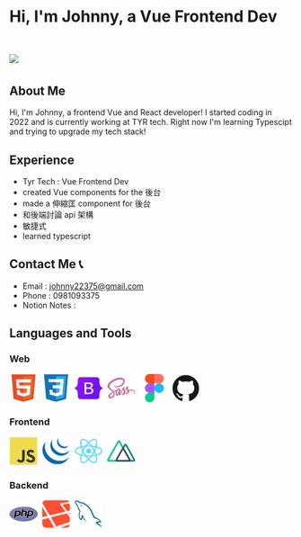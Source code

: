 <h1>Hi, I'm Johnny, a Vue Frontend Dev<h1>
<img src="https://media.giphy.com/media/2IudUHdI075HL02Pkk/giphy.gif">
 
## About Me
Hi, I'm Johnny, a frontend Vue and React developer! I started coding in 2022 and is currently working at TYR tech.
  Right now I'm learning Typescipt and trying to upgrade my tech stack!
## Experience
- Tyr Tech : Vue Frontend Dev
 - created Vue components for the 後台
 - made a 伸縮匡 component for 後台
 - 和後端討論 api 架構
 - 敏捷式
 - learned typescript
 
## Contact Me 📞
- Email : johnny22375@gmail.com
- Phone : 0981093375
- Notion Notes : 
  
  
## Languages and Tools
<h3>Web</h3>
<div>
  <img src="https://github.com/devicons/devicon/blob/master/icons/html5/html5-original.svg"
          title="HTML5" alt="HTML" width="50" height="50" />&nbsp;       
  <img src="https://github.com/devicons/devicon/blob/master/icons/css3/css3-original.svg"
          title="CSS3" alt="CSS" width="50" height="50" />&nbsp;
  <img src="https://github.com/devicons/devicon/blob/master/icons/bootstrap/bootstrap-original.svg"
          title="Bootstrap" alt="Bootstrap" width="50" height="50" />&nbsp;
  <img src="https://github.com/devicons/devicon/blob/master/icons/sass/sass-original.svg"
        title="SCSS" alt="SCSS" width="50" height="50" />&nbsp;
  <img src="https://github.com/devicons/devicon/blob/master/icons/figma/figma-original.svg"
          title="Figma" alt="Figma" width="50" height="50" />&nbsp;
  <img src="https://github.com/devicons/devicon/blob/master/icons/github/github-original.svg"
          title="github" alt="github" width="50" height="50" />&nbsp;
</div>
 
<h3>Frontend</h3>
<div>
  <img src="https://github.com/devicons/devicon/blob/master/icons/javascript/javascript-original.svg"
        title="JavaScript" alt="JavaScript" width="50" height="50" />&nbsp;
  <img src="https://github.com/devicons/devicon/blob/master/icons/jquery/jquery-original.svg"
        title="jquery" alt="jquery" width="50" height="50" />&nbsp;
  <img src="https://github.com/devicons/devicon/blob/master/icons/react/react-original.svg"
        title="react" alt="react" width="50" height="50" />&nbsp;
  <img src="https://github.com/devicons/devicon/blob/master/icons/nuxtjs/nuxtjs-original.svg"
        title="nuxt" alt="nuxt" width="50" height="50" />&nbsp;
<div>
 
<h3>Backend</h3>
<div>
  <img src="https://github.com/devicons/devicon/blob/master/icons/php/php-original.svg"
        title="php" alt="php" width="50" height="50" />&nbsp;
  <img src="https://github.com/devicons/devicon/blob/master/icons/laravel/laravel-plain.svg"
        title="laravel" alt="laravel" width="50" height="50" />&nbsp;
  <img src="https://github.com/devicons/devicon/blob/master/icons/mysql/mysql-original.svg"
        title="mysql" alt="mysql" width="50" height="50" />&nbsp;
</div>

